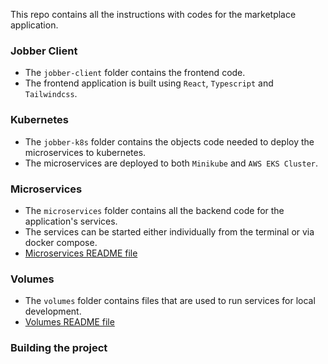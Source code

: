 This repo contains all the instructions with codes for the marketplace application.

### Jobber Client
* The `jobber-client` folder contains the frontend code.
* The frontend application is built using `React`, `Typescript` and `Tailwindcss`.

### Kubernetes
* The `jobber-k8s` folder contains the objects code needed to deploy the microservices to kubernetes.
* The microservices are deployed to both `Minikube` and `AWS EKS Cluster`.

### Microservices
* The `microservices` folder contains all the backend code for the application's services.
* The services can be started either individually from the terminal or via docker compose.
* [Microservices README file](https://github.com/uzochukwueddie/jobberapp/blob/main/microservices/README.md)

### Volumes
* The `volumes` folder contains files that are used to run services for local development.
* [Volumes README file](https://github.com/uzochukwueddie/jobberapp/blob/main/volumes/README.md)

### Building the project